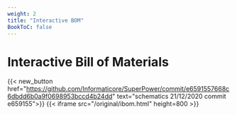 ```yaml
---
weight: 2
title: "Interactive BOM"
BookToC: false
---
```

# Interactive Bill of Materials
{{< new_button href="https://github.com/Informaticore/SuperPower/commit/e6591557668c6dbdd6b0a9f0698953bccd4b24dd" text="schematics 21/12/2020 commit e659155">}}
{{< iframe src="/original/ibom.html" height=800 >}}
